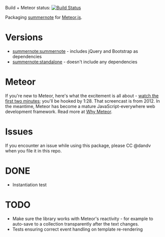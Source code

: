Build + Meteor status: [![Build Status](https://travis-ci.org/MeteorPackaging/summernote.svg?branch=meteor-integration)](https://github.com/MeteorPackaging/summernote/tree/meteor-integration/meteor)

Packaging [summernote](http://summernote.org/) for [Meteor.js](http://meteor.com).

# Versions

* [summernote:summernote](https://atmospherejs.com/summernote/summernote) - includes jQuery and Bootstrap as dependencies
* [summernote:standalone](https://atmospherejs.com/summernote/standalone) - doesn't include any dependencies


# Meteor

If you're new to Meteor, here's what the excitement is all about -
[watch the first two minutes](https://www.youtube.com/watch?v=fsi0aJ9yr2o); you'll be hooked by 1:28.
That screencast is from 2012. In the meantime, Meteor has become a mature JavaScript-everywhere web
development framework. Read more at [Why Meteor](http://www.meteorpedia.com/read/Why_Meteor).


# Issues

If you encounter an issue while using this package, please CC @dandv when you file it in this repo.


# DONE

* Instantiation test


# TODO

* Make sure the library works with Meteor's reactivity - for example to auto-save to a collection
  transparently after the text changes.
* Tests ensuring correct event handling on template re-rendering
